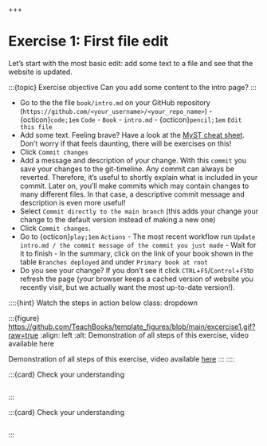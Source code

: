 +++
# Exercise 1: First file edit

Let’s start with the most basic edit: add some text to a file and see that the website is updated.

:::{topic} Exercise objective
Can you add some content to the intro page?
:::

*   Go to the the file `book/intro.md` on your GitHub repository (`https://github.com/<your_username>/<your_repo_name>`) - {octicon}`code;1em` `Code` - `Book` - `intro.md` - {octicon}`pencil;1em` `Edit this file`
*   Add some text. Feeling brave? Have a look at the [MyST cheat sheet](https://jupyterbook.org/en/stable/reference/cheatsheet.html). Don’t worry if that feels daunting, there will be exercises on this!
*   Click `Commit changes`
*   Add a message and description of your change. With this `commit` you save your changes to the git-timeline. Any commit can always be reverted. Therefore, it’s useful to shortly explain what is included in your commit. Later on, you’ll make commits which may contain changes to many different files. In that case, a descriptive commit message and description is even more useful!
*   Select `Commit directly to the main branch` (this adds your change your change to the default version instead of making a new one)
*   Click `Commit changes`.
*   Go to {octicon}`play;1em` `Actions` - The most recent workflow run `Update intro.md / the commit message of the commit you just made` - Wait for it to finish - In the summary, click on the link of your book shown in the table `Branches deployed` and under `Primary book at root`
*   Do you see your change? If you don’t see it click `CTRL`+`F5`/`Control`+`F5`to refresh the page (your browser keeps a cached version of website you recently visit, but we actually want the most up-to-date version!).

::::{hint} Watch the steps in action below
class: dropdown

:::{figure} https://github.com/TeachBooks/template_figures/blob/main/excercise1.gif?raw=true
:align: left
:alt: Demonstration of all steps of this exercise, video available here

Demonstration of all steps of this exercise, video available [here](https://youtu.be/gn1zBmmunco)
:::
::::

:::{card} Check your understanding
```{h5p} https://home.teachbooks.io/wp-admin/admin-ajax.php?action=h5p_embed&id=2
```
:::

:::{card} Check your understanding
```{h5p} https://home.teachbooks.io/wp-admin/admin-ajax.php?action=h5p_embed&id=1
```
:::